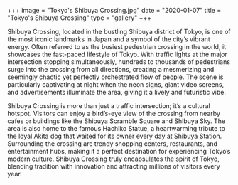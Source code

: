 +++
image = "Tokyo's Shibuya Crossing.jpg"
date = "2020-01-07"
title = "Tokyo's Shibuya Crossing"
type = "gallery"
+++

 Shibuya Crossing, located in the bustling Shibuya district of Tokyo, is one of the most iconic landmarks in Japan and a symbol of the city’s vibrant energy. Often referred to as the busiest pedestrian crossing in the world, it showcases the fast-paced lifestyle of Tokyo. With traffic lights at the major intersection stopping simultaneously, hundreds to thousands of pedestrians surge into the crossing from all directions, creating a mesmerizing and seemingly chaotic yet perfectly orchestrated flow of people. The scene is particularly captivating at night when the neon signs, giant video screens, and advertisements illuminate the area, giving it a lively and futuristic vibe.

Shibuya Crossing is more than just a traffic intersection; it’s a cultural hotspot. Visitors can enjoy a bird’s-eye view of the crossing from nearby cafes or buildings like the Shibuya Scramble Square and Shibuya Sky. The area is also home to the famous Hachiko Statue, a heartwarming tribute to the loyal Akita dog that waited for its owner every day at Shibuya Station. Surrounding the crossing are trendy shopping centers, restaurants, and entertainment hubs, making it a perfect destination for experiencing Tokyo’s modern culture. Shibuya Crossing truly encapsulates the spirit of Tokyo, blending tradition with innovation and attracting millions of visitors every year.
